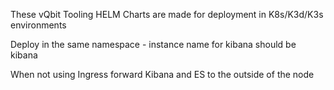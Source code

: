 These vQbit Tooling HELM Charts are made for deployment in K8s/K3d/K3s environments

Deploy in the same namespace - instance name for kibana should be kibana


When not using Ingress forward Kibana and ES to the outside of the node

